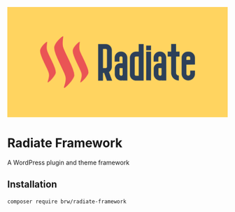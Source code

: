 ![Radiate](social-preview.png)

# Radiate Framework

A WordPress plugin and theme framework

## Installation

```bash
composer require brw/radiate-framework
```
